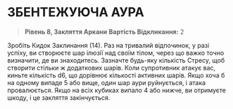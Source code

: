 ﻿# ЗБЕНТЕЖУЮЧА АУРА

> **Рівень 8, Закляття Аркани**
> **Вартість Відкликання:** 2

Зробіть Кидок Заклинання (14). Раз на тривалий відпочинок, у разі успіху, ви створюєте шар ілюзії над своїм тілом, через що важко точно визначити, де ви знаходитесь. Зазначте будь-яку кількість Стресу, щоб створити стільки ж додаткових шарів. Коли супротивник атакує вас, киньте кількість d6, що дорівнює кількості активних шарів. Якщо хоча б на одному випаде 5 або вище, один шар аури руйнується, і атака провалюється. Якщо на всіх кубиках випало 4 або нижче, ви отримуєте шкоду, і це закляття закінчується.